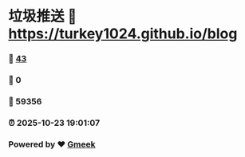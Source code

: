 # 垃圾推送 :link: https://turkey1024.github.io/blog 
### :page_facing_up: [43](https://turkey1024.github.io/blog/tag.html) 
### :speech_balloon: 0 
### :hibiscus: 59356 
### :alarm_clock: 2025-10-23 19:01:07 
### Powered by :heart: [Gmeek](https://github.com/Meekdai/Gmeek)
